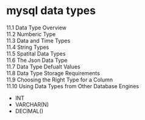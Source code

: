# mysql data types    

11.1 Data Type Overview  
11.2 Numberic Type  
11.3 Data and Time Types  
11.4 String Types  
11.5 Spatital Data Types  
11.6 The Json Data Type  
11.7 Data Type Defualt Values  
11.8 Data Type Storage Requirements  
11.9 Choosing the Right Type for a Column  
11.10 Using Data Types from Other Database Engines  


- INT  
- VARCHAR(N)  
- DECIMAL()  
